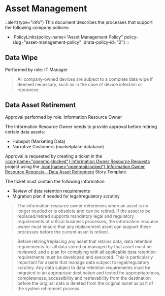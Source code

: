 # Asset Management

::alert{type="info"}
This document describes the processes that support the following company policies:
- :PolicyLinks{policy-name="Asset Management Policy" policy-slug="asset-management-policy" :drata-policy-id="2"}
::

## Data Wipe

Performed by role: IT Manager

> All company-owned devices are subject to a complete data wipe if deemed necessary, such as in the case of device infection or repurpose.

## Data Asset Retirement

Approval performed by role: Information Resource Owner

The Information Resource Owner needs to provide approval before retiring certain data assets:
- Hubspot (Marketing Data)
- Narrative Customers (marketplace database)

Approval is requested by creating a ticket in the [:icon{name="openmoji:locked"} Information Owner Resource Requests](https://app.shortcut.com/narrativeio/project/21302/process-exception-requests) project using the [:icon{name="openmoji:locked"} Information Owner Resource Requests - Data Asset Retirement](https://app.shortcut.com/narrativeio/stories/new?template_id=64064559-7b7c-4ea2-8e7e-0ccacfe0346c) Story Template.

The ticket must contain the following information
- Review of data retention requirements
- Migration plan if needed for legal/regulatory scrutiny

> The information resource owner determines when an asset is no longer needed or is obsolete and can be retired. If the asset to be replaced/retired supports mandatory legal and regulatory requirements of critical business processes, the information resource owner must ensure that any replacement asset can support these processes before the current asset is retired. 

> Before retiring/replacing any asset that retains data, data retention requirements for all data stored or managed by that asset must be reviewed, and a plan for complying with all applicable data retention requirements must be developed and executed. This is particularly important for assets that manage data subject to legal/regulatory scrutiny. Any data subject to data retention requirements must be migrated to an appropriate destination and tested for appropriateness, completeness, accessibility and retrievability from the destination before the original data is deleted from the original asset as part of the system retirement process. 

